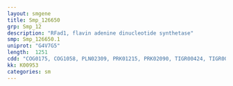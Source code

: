 ```yaml
---
layout: smgene
title: Smp_126650
grp: Smp_12
description: "RFad1, flavin adenine dinucleotide synthetase"
smp: Smp_126650.1
uniprot: "G4V7G5"
length:  1251
cdd: "COG0175, COG1058, PLN02309, PRK01215, PRK02090, TIGR00424, TIGR00434, cd01713, cl00292, pfam01507"
kk: K00953
categories: sm
---
```

